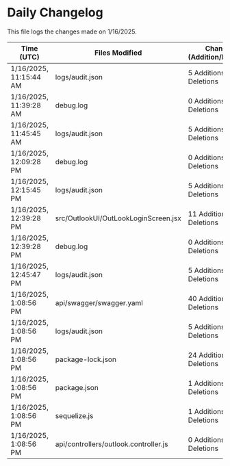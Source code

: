 # Daily Changelog

This file logs the changes made on 1/16/2025.

| Time (UTC)             | Files Modified                    | Changes (Addition/Deletion) |
|------------------------|-----------------------------------|-----------------------------|
| 1/16/2025, 11:15:44 AM | logs/audit.json | 5 Additions & 0 Deletions |
| 1/16/2025, 11:39:28 AM | debug.log | 0 Additions & 0 Deletions|
| 1/16/2025, 11:45:45 AM | logs/audit.json | 5 Additions & 0 Deletions|
| 1/16/2025, 12:09:28 PM | debug.log | 0 Additions & 0 Deletions|
| 1/16/2025, 12:15:45 PM | logs/audit.json | 5 Additions & 0 Deletions|
| 1/16/2025, 12:39:28 PM | src/OutlookUI/OutLookLoginScreen.jsx | 11 Additions & 1 Deletions|
| 1/16/2025, 12:39:28 PM | debug.log | 0 Additions & 0 Deletions|
| 1/16/2025, 12:45:47 PM | logs/audit.json | 5 Additions & 0 Deletions|
| 1/16/2025, 1:08:56 PM | api/swagger/swagger.yaml | 40 Additions & 1 Deletions|
| 1/16/2025, 1:08:56 PM | logs/audit.json | 5 Additions & 5 Deletions|
| 1/16/2025, 1:08:56 PM | package-lock.json | 24 Additions & 0 Deletions|
| 1/16/2025, 1:08:56 PM | package.json | 1 Additions & 1 Deletions|
| 1/16/2025, 1:08:56 PM | sequelize.js | 1 Additions & 4 Deletions|
| 1/16/2025, 1:08:56 PM | api/controllers/outlook.controller.js | 0 Additions & 0 Deletions|
